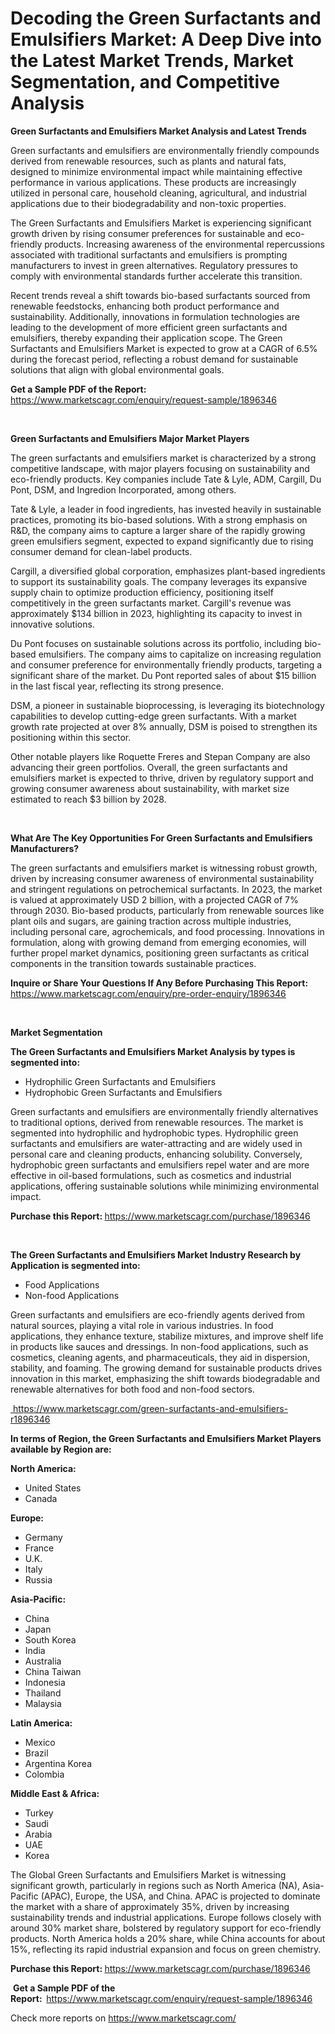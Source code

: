 <p><h1>Decoding the Green Surfactants and Emulsifiers Market: A Deep Dive into the Latest Market Trends, Market Segmentation, and Competitive Analysis</h1></p><p><strong>Green Surfactants and Emulsifiers Market Analysis and Latest Trends</strong></p>
<p><p>Green surfactants and emulsifiers are environmentally friendly compounds derived from renewable resources, such as plants and natural fats, designed to minimize environmental impact while maintaining effective performance in various applications. These products are increasingly utilized in personal care, household cleaning, agricultural, and industrial applications due to their biodegradability and non-toxic properties.</p><p>The Green Surfactants and Emulsifiers Market is experiencing significant growth driven by rising consumer preferences for sustainable and eco-friendly products. Increasing awareness of the environmental repercussions associated with traditional surfactants and emulsifiers is prompting manufacturers to invest in green alternatives. Regulatory pressures to comply with environmental standards further accelerate this transition.</p><p>Recent trends reveal a shift towards bio-based surfactants sourced from renewable feedstocks, enhancing both product performance and sustainability. Additionally, innovations in formulation technologies are leading to the development of more efficient green surfactants and emulsifiers, thereby expanding their application scope. The Green Surfactants and Emulsifiers Market is expected to grow at a CAGR of 6.5% during the forecast period, reflecting a robust demand for sustainable solutions that align with global environmental goals.</p></p>
<p><strong>Get a Sample PDF of the Report:&nbsp;</strong> <a href="https://www.marketscagr.com/enquiry/request-sample/1896346?utm_campaign=1952&utm_medium=2&utm_source=Github&utm_content=ia&utm_term=13012025&utm_id=green-surfactants-and-emulsifiers">https://www.marketscagr.com/enquiry/request-sample/1896346</a></p>
<p>&nbsp;</p>
<p><strong>Green Surfactants and Emulsifiers Major Market Players</strong></p>
<p><p>The green surfactants and emulsifiers market is characterized by a strong competitive landscape, with major players focusing on sustainability and eco-friendly products. Key companies include Tate & Lyle, ADM, Cargill, Du Pont, DSM, and Ingredion Incorporated, among others.</p><p>Tate & Lyle, a leader in food ingredients, has invested heavily in sustainable practices, promoting its bio-based solutions. With a strong emphasis on R&D, the company aims to capture a larger share of the rapidly growing green emulsifiers segment, expected to expand significantly due to rising consumer demand for clean-label products.</p><p>Cargill, a diversified global corporation, emphasizes plant-based ingredients to support its sustainability goals. The company leverages its expansive supply chain to optimize production efficiency, positioning itself competitively in the green surfactants market. Cargill's revenue was approximately $134 billion in 2023, highlighting its capacity to invest in innovative solutions.</p><p>Du Pont focuses on sustainable solutions across its portfolio, including bio-based emulsifiers. The company aims to capitalize on increasing regulation and consumer preference for environmentally friendly products, targeting a significant share of the market. Du Pont reported sales of about $15 billion in the last fiscal year, reflecting its strong presence.</p><p>DSM, a pioneer in sustainable bioprocessing, is leveraging its biotechnology capabilities to develop cutting-edge green surfactants. With a market growth rate projected at over 8% annually, DSM is poised to strengthen its positioning within this sector.</p><p>Other notable players like Roquette Freres and Stepan Company are also advancing their green portfolios. Overall, the green surfactants and emulsifiers market is expected to thrive, driven by regulatory support and growing consumer awareness about sustainability, with market size estimated to reach $3 billion by 2028.</p></p>
<p>&nbsp;</p>
<p><strong>What Are The Key Opportunities For Green Surfactants and Emulsifiers Manufacturers?</strong></p>
<p><p>The green surfactants and emulsifiers market is witnessing robust growth, driven by increasing consumer awareness of environmental sustainability and stringent regulations on petrochemical surfactants. In 2023, the market is valued at approximately USD 2 billion, with a projected CAGR of 7% through 2030. Bio-based products, particularly from renewable sources like plant oils and sugars, are gaining traction across multiple industries, including personal care, agrochemicals, and food processing. Innovations in formulation, along with growing demand from emerging economies, will further propel market dynamics, positioning green surfactants as critical components in the transition towards sustainable practices.</p></p>
<p><strong>Inquire or Share Your Questions If Any Before Purchasing This Report:</strong> <a href="https://www.marketscagr.com/enquiry/pre-order-enquiry/1896346?utm_campaign=1952&utm_medium=2&utm_source=Github&utm_content=ia&utm_term=13012025&utm_id=green-surfactants-and-emulsifiers">https://www.marketscagr.com/enquiry/pre-order-enquiry/1896346</a></p>
<p>&nbsp;</p>
<p><strong>Market Segmentation</strong></p>
<p><strong>The Green Surfactants and Emulsifiers Market Analysis by types is segmented into:</strong></p>
<p><ul><li>Hydrophilic Green Surfactants and Emulsifiers</li><li>Hydrophobic Green Surfactants and Emulsifiers</li></ul></p>
<p><p>Green surfactants and emulsifiers are environmentally friendly alternatives to traditional options, derived from renewable resources. The market is segmented into hydrophilic and hydrophobic types. Hydrophilic green surfactants and emulsifiers are water-attracting and are widely used in personal care and cleaning products, enhancing solubility. Conversely, hydrophobic green surfactants and emulsifiers repel water and are more effective in oil-based formulations, such as cosmetics and industrial applications, offering sustainable solutions while minimizing environmental impact.</p></p>
<p><strong>Purchase this Report:&nbsp;</strong><a href="https://www.marketscagr.com/purchase/1896346?utm_campaign=1952&utm_medium=2&utm_source=Github&utm_content=ia&utm_term=13012025&utm_id=green-surfactants-and-emulsifiers">https://www.marketscagr.com/purchase/1896346</a></p>
<p>&nbsp;</p>
<p><strong>The Green Surfactants and Emulsifiers Market Industry Research by Application is segmented into:</strong></p>
<p><ul><li>Food Applications</li><li>Non-food Applications</li></ul></p>
<p><p>Green surfactants and emulsifiers are eco-friendly agents derived from natural sources, playing a vital role in various industries. In food applications, they enhance texture, stabilize mixtures, and improve shelf life in products like sauces and dressings. In non-food applications, such as cosmetics, cleaning agents, and pharmaceuticals, they aid in dispersion, stability, and foaming. The growing demand for sustainable products drives innovation in this market, emphasizing the shift towards biodegradable and renewable alternatives for both food and non-food sectors.</p></p>
<p><a href="https://www.marketscagr.com/green-surfactants-and-emulsifiers-r1896346?utm_campaign=1952&utm_medium=2&utm_source=Github&utm_content=ia&utm_term=13012025&utm_id=green-surfactants-and-emulsifiers">&nbsp;https://www.marketscagr.com/green-surfactants-and-emulsifiers-r1896346</a></p>
<p><strong>In terms of Region, the Green Surfactants and Emulsifiers Market Players available by Region are:</strong></p>
<p>
    <p> <strong> North America: </strong>
        <ul>
            <li>United States</li>
            <li>Canada</li>
        </ul>
        </p> 
    <p> <strong> Europe: </strong>
        <ul>
            <li>Germany</li>
            <li>France</li>
            <li>U.K.</li>
            <li>Italy</li>
            <li>Russia</li>
        </ul>
        </p> 
    <p> <strong> Asia-Pacific: </strong>
        <ul>
            <li>China</li>
            <li>Japan</li>
            <li>South Korea</li>
            <li>India</li>
            <li>Australia</li>
            <li>China Taiwan</li>
            <li>Indonesia</li>
            <li>Thailand</li>
            <li>Malaysia</li>
        </ul>
        </p> 
    <p> <strong> Latin America: </strong>
        <ul>
            <li>Mexico</li>
            <li>Brazil</li>
            <li>Argentina Korea</li>
            <li>Colombia</li>
        </ul>
        </p> 
    <p> <strong> Middle East & Africa: </strong>
        <ul>
            <li>Turkey</li>
            <li>Saudi</li>
            <li>Arabia</li>
            <li>UAE</li>
            <li>Korea</li>
        </ul>
    </p>
    </p>
<p><p>The Global Green Surfactants and Emulsifiers Market is witnessing significant growth, particularly in regions such as North America (NA), Asia-Pacific (APAC), Europe, the USA, and China. APAC is projected to dominate the market with a share of approximately 35%, driven by increasing sustainability trends and industrial applications. Europe follows closely with around 30% market share, bolstered by regulatory support for eco-friendly products. North America holds a 20% share, while China accounts for about 15%, reflecting its rapid industrial expansion and focus on green chemistry.</p></p>
<p><strong>Purchase this Report: </strong><a href="https://www.marketscagr.com/purchase/1896346?utm_campaign=1952&utm_medium=2&utm_source=Github&utm_content=ia&utm_term=13012025&utm_id=green-surfactants-and-emulsifiers">https://www.marketscagr.com/purchase/1896346</a></p>
<p>&nbsp;<strong>Get a Sample PDF of the Report:&nbsp;&nbsp;</strong><a href="https://www.marketscagr.com/enquiry/request-sample/1896346?utm_campaign=1952&utm_medium=2&utm_source=Github&utm_content=ia&utm_term=13012025&utm_id=green-surfactants-and-emulsifiers">https://www.marketscagr.com/enquiry/request-sample/1896346</a></p>
<p><strong></strong></p>
<p>Check more reports on <a href="https://www.marketscagr.com/?utm_campaign=1952&utm_medium=2&utm_source=Github&utm_content=ia&utm_term=13012025&utm_id=green-surfactants-and-emulsifiers">https://www.marketscagr.com/</a></p>